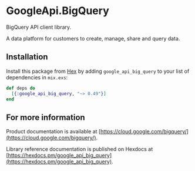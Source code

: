 # GoogleApi.BigQuery

BigQuery API client library.

A data platform for customers to create, manage, share and query data.

## Installation

Install this package from [Hex](https://hex.pm) by adding
`google_api_big_query` to your list of dependencies in `mix.exs`:

```elixir
def deps do
  [{:google_api_big_query, "~> 0.49"}]
end
```

## For more information

Product documentation is available at [https://cloud.google.com/bigquery/](https://cloud.google.com/bigquery/).

Library reference documentation is published on Hexdocs at
[https://hexdocs.pm/google_api_big_query](https://hexdocs.pm/google_api_big_query).
